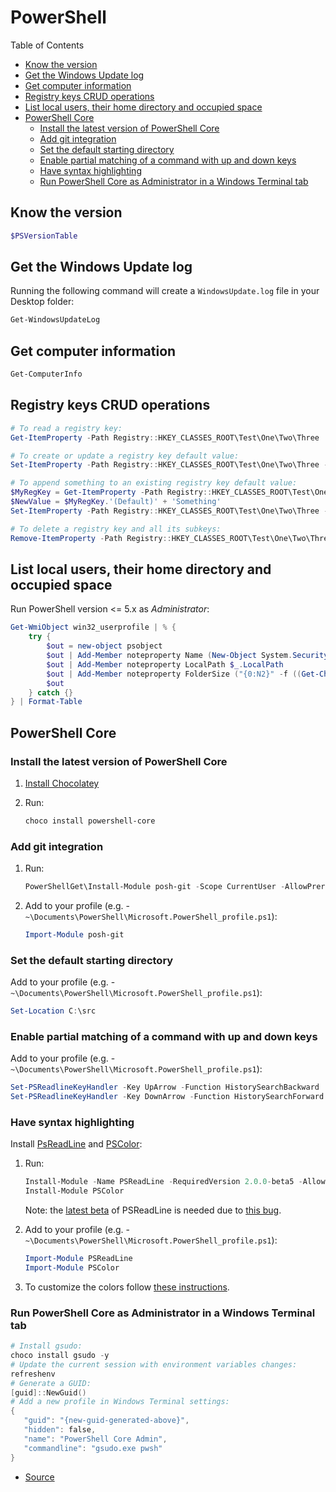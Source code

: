 # PowerShell 

Table of Contents
<!-- START doctoc generated TOC please keep comment here to allow auto update -->
<!-- DON'T EDIT THIS SECTION, INSTEAD RE-RUN doctoc TO UPDATE -->
<!-- generated with [DocToc](https://github.com/thlorenz/doctoc) -->

- [Know the version](#know-the-version)
- [Get the Windows Update log](#get-the-windows-update-log)
- [Get computer information](#get-computer-information)
- [Registry keys CRUD operations](#registry-keys-crud-operations)
- [List local users, their home directory and occupied space](#list-local-users-their-home-directory-and-occupied-space)
- [PowerShell Core](#powershell-core)
  - [Install the latest version of PowerShell Core](#install-the-latest-version-of-powershell-core)
  - [Add git integration](#add-git-integration)
  - [Set the default starting directory](#set-the-default-starting-directory)
  - [Enable partial matching of a command with up and down keys](#enable-partial-matching-of-a-command-with-up-and-down-keys)
  - [Have syntax highlighting](#have-syntax-highlighting)
  - [Run PowerShell Core as Administrator in a Windows Terminal tab](#run-powershell-core-as-administrator-in-a-windows-terminal-tab)

<!-- END doctoc generated TOC please keep comment here to allow auto update -->

## Know the version

```powershell
$PSVersionTable
```

## Get the Windows Update log

Running the following command will create a `WindowsUpdate.log` file in your Desktop folder:

```powershell
Get-WindowsUpdateLog
```

## Get computer information

```powershell
Get-ComputerInfo
```

## Registry keys CRUD operations

```powershell
# To read a registry key:
Get-ItemProperty -Path Registry::HKEY_CLASSES_ROOT\Test\One\Two\Three

# To create or update a registry key default value:
Set-ItemProperty -Path Registry::HKEY_CLASSES_ROOT\Test\One\Two\Three -Name '(Default)' -Value 'NewValue'

# To append something to an existing registry key default value:
$MyRegKey = Get-ItemProperty -Path Registry::HKEY_CLASSES_ROOT\Test\One\Two\Three
$NewValue = $MyRegKey.'(Default)' + 'Something'
Set-ItemProperty -Path Registry::HKEY_CLASSES_ROOT\Test\One\Two\Three -Name '(Default)' -Value $NewValue

# To delete a registry key and all its subkeys:
Remove-ItemProperty -Path Registry::HKEY_CLASSES_ROOT\Test\One\Two\Three -Recurse 
```

## List local users, their home directory and occupied space

Run PowerShell version <= 5.x as *Administrator*:

```powershell
Get-WmiObject win32_userprofile | % { 
    try {
        $out = new-object psobject
        $out | Add-Member noteproperty Name (New-Object System.Security.Principal.SecurityIdentifier($_.SID)).Translate([System.Security.Principal.NTAccount]).Value
        $out | Add-Member noteproperty LocalPath $_.LocalPath
        $out | Add-Member noteproperty FolderSize ("{0:N2}" -f ((Get-ChildItem -Recurse $_.LocalPath | Measure-Object -property length -sum -ErrorAction SilentlyContinue).sum / 1MB) + " MB")
        $out
    } catch {}
} | Format-Table
```

## PowerShell Core

### Install the latest version of PowerShell Core

1. [Install Chocolatey](https://chocolatey.org/install)

1. Run:

   ```powershell
   choco install powershell-core
   ```

### Add git integration

1. Run:

   ```powershell
   PowerShellGet\Install-Module posh-git -Scope CurrentUser -AllowPrerelease -Force
   ```

2. Add to your profile (e.g. - `~\Documents\PowerShell\Microsoft.PowerShell_profile.ps1`):

   ```powershell
   Import-Module posh-git
   ```

### Set the default starting directory

Add to your profile (e.g. - `~\Documents\PowerShell\Microsoft.PowerShell_profile.ps1`):

```powershell
Set-Location C:\src
```

### Enable partial matching of a command with up and down keys

Add to your profile (e.g. - `~\Documents\PowerShell\Microsoft.PowerShell_profile.ps1`):

```powershell
Set-PSReadlineKeyHandler -Key UpArrow -Function HistorySearchBackward
Set-PSReadlineKeyHandler -Key DownArrow -Function HistorySearchForward
```

### Have syntax highlighting

Install [PsReadLine](https://github.com/PowerShell/PSReadLine) and [PSColor](https://github.com/Davlind/PSColor):

1. Run:

   ```powershell
   Install-Module -Name PSReadLine -RequiredVersion 2.0.0-beta5 -AllowPrerelease
   Install-Module PSColor
   ```

   Note: the [latest beta](https://github.com/PowerShell/PSReadLine/releases) of PSReadLine is needed due to [this bug](https://github.com/PowerShell/PSReadLine/issues/854).

2. Add to your profile (e.g. - `~\Documents\PowerShell\Microsoft.PowerShell_profile.ps1`):

   ```powershell
   Import-Module PSReadLine
   Import-Module PSColor
   ```

3. To customize the colors follow [these instructions](https://github.com/Davlind/PSColor#configuration).

### Run PowerShell Core as Administrator in a Windows Terminal tab

   ```powershell
   # Install gsudo:
   choco install gsudo -y
   # Update the current session with environment variables changes:
   refreshenv
   # Generate a GUID:
   [guid]::NewGuid()
   # Add a new profile in Windows Terminal settings:
   {
      "guid": "{new-guid-generated-above}",
      "hidden": false,
      "name": "PowerShell Core Admin",
      "commandline": "gsudo.exe pwsh"
   }
   ```

- [Source](https://github.com/microsoft/terminal/issues/632#issuecomment-582782751)

